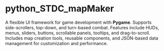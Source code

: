 # python_STDC_mapMaker
A flexible UI framework for game development with **Pygame**. Supports side-scrollers, top-down, and turn-based combat. Features include HUDs, menus, sliders, buttons, scrollable panels, tooltips, and drag-to-scroll. Includes map creation tools, reusable components, and JSON-based data management for customization and performance.
